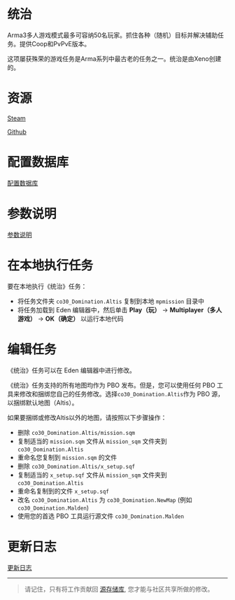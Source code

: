 # 统治

Arma3多人游戏模式最多可容纳50名玩家。抓住各种（随机）目标并解决辅助任务。提供Coop和PvPvE版本。

这项屡获殊荣的游戏任务是Arma系列中最古老的任务之一。统治是由Xeno创建的。

# 资源

[Steam](https://steamcommunity.com/sharedfiles/filedetails/comments/332088703)

[Github](https://github.com/Xeno69/Domination)

# 配置数据库

[配置数据库](Domination.md)

# 参数说明

[参数说明](Parameter.md)

# 在本地执行任务

要在本地执行《统治》任务：

* 将任务文件夹 `co30_Domination.Altis` 复制到本地 `mpmission` 目录中
* 将任务加载到 Eden 编辑器中，然后单击 **Play（玩）** -> **Multiplayer（多人游戏）** -> **OK（确定）** 以运行本地代码

# 编辑任务

《统治》任务可以在 Eden 编辑器中进行修改。

《统治》任务支持的所有地图均作为 PBO 发布。但是，您可以使用任何 PBO 工具来修改和捆绑您自己的任务修改。选择`co30_Domination.Altis`作为 PBO 源，以捆绑默认地图（Altis）。

如果要捆绑或修改Altis以外的地图，请按照以下步骤操作：

* 删除 `co30_Domination.Altis/mission.sqm`
* 复制适当的 `mission.sqm` 文件从 `mission_sqm` 文件夹到 `co30_Domination.Altis`
* 重命名您复制到 `mission.sqm` 的文件
* 删除 `co30_Domination.Altis/x_setup.sqf`
* 复制适当的 `x_setup.sqf` 文件从 `mission_sqm` 文件夹到 `co30_Domination.Altis`
* 重命名复制到的文件 `x_setup.sqf`
* 改名 `co30_Domination.Altis` 为 `co30_Domination.NewMap` (例如 `co30_Domination.Malden`)
* 使用您的首选 PBO 工具运行源文件 `co30_Domination.Malden`

# 更新日志

[更新日志](ChangeLog.md)


-------------------
> 请记住，只有将工作贡献回 [源存储库](https://github.com/Xeno69/Domination), 您才能与社区共享所做的修改。
